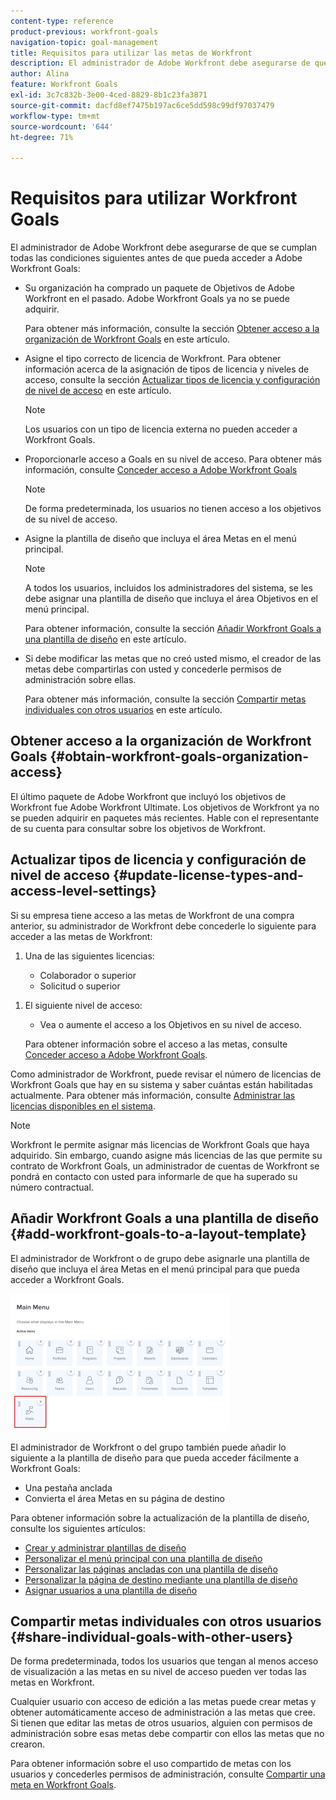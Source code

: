 ```yaml
---
content-type: reference
product-previous: workfront-goals
navigation-topic: goal-management
title: Requisitos para utilizar las metas de Workfront
description: El administrador de Adobe Workfront debe asegurarse de que se cumplen determinadas condiciones para que pueda acceder a los objetivos de Adobe Workfront. En este artículo, aprenderá sobre los requisitos de acceso, permisos y diseño para acceder a las metas de Workfront.
author: Alina
feature: Workfront Goals
exl-id: 3c7c832b-3e00-4ced-8829-8b1c23fa3871
source-git-commit: dacfd8ef7475b197ac6ce5dd598c99df97037479
workflow-type: tm+mt
source-wordcount: '644'
ht-degree: 71%

---
```


# Requisitos para utilizar Workfront Goals

<!--Audited P&P only: 04/2025-->

El administrador de Adobe Workfront debe asegurarse de que se cumplan todas las condiciones siguientes antes de que pueda acceder a Adobe Workfront Goals:

* Su organización ha comprado un paquete de Objetivos de Adobe Workfront en el pasado. Adobe Workfront Goals ya no se puede adquirir.

  Para obtener más información, consulte la sección [Obtener acceso a la organización de Workfront Goals](#obtain-workfront-goals-organization-access) en este artículo.

* Asigne el tipo correcto de licencia de Workfront. Para obtener información acerca de la asignación de tipos de licencia y niveles de acceso, consulte la sección [Actualizar tipos de licencia y configuración de nivel de acceso](#update-license-types-and-access-level-settings) en este artículo.

  >[!NOTE]
  >
  >Los usuarios con un tipo de licencia externa no pueden acceder a Workfront Goals.

* Proporcionarle acceso a Goals en su nivel de acceso. Para obtener más información, consulte [Conceder acceso a Adobe Workfront Goals](../../administration-and-setup/add-users/configure-and-grant-access/grant-access-goals.md)

  >[!NOTE]
  >
  >De forma predeterminada, los usuarios no tienen acceso a los objetivos de su nivel de acceso.


* Asigne la plantilla de diseño que incluya el área Metas en el menú principal.

  >[!NOTE]
  >
  >A todos los usuarios, incluidos los administradores del sistema, se les debe asignar una plantilla de diseño que incluya el área Objetivos en el menú principal.

  Para obtener información, consulte la sección [Añadir Workfront Goals a una plantilla de diseño](#add-workfront-goals-to-a-layout-template) en este artículo.

* Si debe modificar las metas que no creó usted mismo, el creador de las metas debe compartirlas con usted y concederle permisos de administración sobre ellas.

  Para obtener más información, consulte la sección [Compartir metas individuales con otros usuarios](#share-individual-goals-with-other-users) en este artículo.

## Obtener acceso a la organización de Workfront Goals {#obtain-workfront-goals-organization-access}

El último paquete de Adobe Workfront que incluyó los objetivos de Workfront fue Adobe Workfront Ultimate.
Los objetivos de Workfront ya no se pueden adquirir en paquetes más recientes.
Hable con el representante de su cuenta para consultar sobre los objetivos de Workfront.

<!--Old: >
Depending on which Workfront plan your company is currently on, the following scenarios exist: 

* **A new Workfront plan**: You must have an Ultimate Workfront plan. Workfront Goals are included only in this plan. 

* **A current Workfront plan**: Your organization must purchase an additional license, in addition to the Workfront license.

  After your organization purchases the additional license, Workfront enables Workfront Goals for your account. For information about purchasing a license for Workfront Goals contact your Workfront account manager.

For information about Workfront access requirements, see [Access requirements in Workfront documentation](/help/quicksilver/administration-and-setup/add-users/access-levels-and-object-permissions/access-level-requirements-in-documentation.md). -->

## Actualizar tipos de licencia y configuración de nivel de acceso  {#update-license-types-and-access-level-settings}

Si su empresa tiene acceso a las metas de Workfront de una compra anterior, su administrador de Workfront debe concederle lo siguiente para acceder a las metas de Workfront:

1. Una de las siguientes licencias:

   * Colaborador o superior
   * Solicitud o superior

<!--Old: 
* **The new access level model**: Your Workfront administrator must grant you one of the following Workfront license types to access Workfront Goals: 

  * Contributor
  * Light
  * Standard

* **The current access level model**: Your Workfront administrator must grant you one of the following Workfront license types to access Workfront Goals:

  * Plan
  * Work 
  * Review
  * Request
-->

1. El siguiente nivel de acceso:

   * Vea o aumente el acceso a los Objetivos en su nivel de acceso.

   Para obtener información sobre el acceso a las metas, consulte [Conceder acceso a Adobe Workfront Goals](../../administration-and-setup/add-users/configure-and-grant-access/grant-access-goals.md).

Como administrador de Workfront, puede revisar el número de licencias de Workfront Goals que hay en su sistema y saber cuántas están habilitadas actualmente. Para obtener más información, consulte [Administrar las licencias disponibles en el sistema](../../administration-and-setup/get-started-wf-administration/manage-available-licenses-in-your-system.md).

>[!NOTE]
>
>Workfront le permite asignar más licencias de Workfront Goals que haya adquirido. Sin embargo, cuando asigne más licencias de las que permite su contrato de Workfront Goals, un administrador de cuentas de Workfront se pondrá en contacto con usted para informarle de que ha superado su número contractual.

## Añadir Workfront Goals a una plantilla de diseño {#add-workfront-goals-to-a-layout-template}

El administrador de Workfront o de grupo debe asignarle una plantilla de diseño que incluya el área Metas en el menú principal para que pueda acceder a Workfront Goals.

![Plantilla de diseño](assets/layout-template-align-highlighted-350x220.png)

El administrador de Workfront o del grupo también puede añadir lo siguiente a la plantilla de diseño para que pueda acceder fácilmente a Workfront Goals:

* Una pestaña anclada
* Convierta el área Metas en su página de destino

Para obtener información sobre la actualización de la plantilla de diseño, consulte los siguientes artículos:

* [Crear y administrar plantillas de diseño](../../administration-and-setup/customize-workfront/use-layout-templates/create-and-manage-layout-templates.md)
* [Personalizar el menú principal con una plantilla de diseño](../../administration-and-setup/customize-workfront/use-layout-templates/customize-main-menu.md)
* [Personalizar las páginas ancladas con una plantilla de diseño](../../administration-and-setup/customize-workfront/use-layout-templates/customize-pinned-pages.md)
* [Personalizar la página de destino mediante una plantilla de diseño](../../administration-and-setup/customize-workfront/use-layout-templates/customize-landing-page.md)
* [Asignar usuarios a una plantilla de diseño](../../administration-and-setup/customize-workfront/use-layout-templates/assign-users-to-layout-template.md)

## Compartir metas individuales con otros usuarios {#share-individual-goals-with-other-users}

De forma predeterminada, todos los usuarios que tengan al menos acceso de visualización a las metas en su nivel de acceso pueden ver todas las metas en Workfront.

Cualquier usuario con acceso de edición a las metas puede crear metas y obtener automáticamente acceso de administración a las metas que cree. Si tienen que editar las metas de otros usuarios, alguien con permisos de administración sobre esas metas debe compartir con ellos las metas que no crearon.

Para obtener información sobre el uso compartido de metas con los usuarios y concederles permisos de administración, consulte [Compartir una meta en Workfront Goals](../../workfront-goals/workfront-goals-settings/share-a-goal.md).
